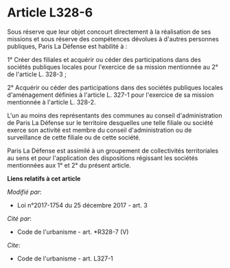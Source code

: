 # Article L328-6

Sous réserve que leur objet concourt directement à la réalisation de ses missions et sous réserve des compétences dévolues à
d'autres personnes publiques, Paris La Défense est habilité à : 

1° Créer des filiales et acquérir ou céder des participations dans des sociétés publiques locales pour l'exercice de sa
mission mentionnée au 2° de l'article L. 328-3 ; 

2° Acquérir ou céder des participations dans des sociétés publiques locales d'aménagement définies à l'article L. 327-1 pour
l'exercice de sa mission mentionnée à l'article L. 328-2. 

L'un au moins des représentants des communes au conseil d'administration de Paris La Défense sur le territoire desquelles une
telle filiale ou société exerce son activité est membre du conseil d'administration ou de surveillance de cette filiale ou de
cette société. 

Paris La Défense est assimilé à un groupement de collectivités territoriales au sens et pour l'application des dispositions
régissant les sociétés mentionnées aux 1° et 2° du présent article.

**Liens relatifs à cet article**

_Modifié par_:

  - Loi n°2017-1754 du 25 décembre 2017 - art. 3

_Cité par_:

  - Code de l'urbanisme - art. *R328-7 (V)

_Cite_:

  - Code de l'urbanisme - art. L327-1
